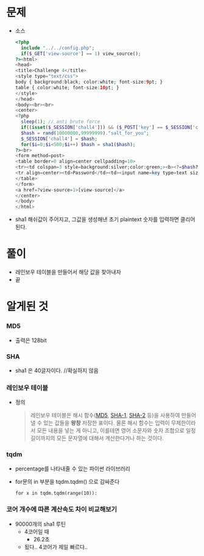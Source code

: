 # 문제

- 소스

  ```php
  <?php
    include "../../config.php";
    if($_GET['view-source'] == 1) view_source();
  ?><html>
  <head>
  <title>Challenge 4</title>
  <style type="text/css">
  body { background:black; color:white; font-size:9pt; }
  table { color:white; font-size:10pt; }
  </style>
  </head>
  <body><br><br>
  <center>
  <?php
    sleep(1); // anti brute force
    if((isset($_SESSION['chall4'])) && ($_POST['key'] == $_SESSION['chall4'])) solve(4);
    $hash = rand(10000000,99999999)."salt_for_you";
    $_SESSION['chall4'] = $hash;
    for($i=0;$i<500;$i++) $hash = sha1($hash);
  ?><br>
  <form method=post>
  <table border=0 align=center cellpadding=10>
  <tr><td colspan=3 style=background:silver;color:green;><b><?=$hash?></b></td></tr>
  <tr align=center><td>Password</td><td><input name=key type=text size=30></td><td><input type=submit></td></tr>
  </table>
  </form>
  <a href=?view-source=1>[view-source]</a>
  </center>
  </body>
  </html>
  ```

- sha1 해쉬값이 주어지고, 그값을 생성해낸 초기 plaintext 숫자를 입력하면 클리어 된다.



# 풀이

- 레인보우 테이블을 만들어서 해당 값을 찾아내자
- 끝



# 알게된 것

### MD5

- 출력은 128bit

### SHA

- sha1 은 40글자이다. //확실하지 않음

### 레인보우 테이블

- 정의

  > 레인보우 테이블은 해시 함수([MD5](https://namu.wiki/w/MD5), [SHA-1](https://namu.wiki/w/SHA-1), [SHA-2](https://namu.wiki/w/SHA-2) 등)을 사용하여 만들어낼 수 있는 값들을 **왕창** 저장한 표이다. 물론 해시 함수는 입력이 무제한이라서 모든 내용을 넣는 게 아니고, 이를테면 영어 소문자와 숫자 조합으로 일정 길이까지의 모든 문자열에 대해서 계산한다거나 하는 것이다. 

### tqdm

- percentage를 나타내줄 수 있는 파이썬 라이브러리

- for문의 in 부분을 tqdm.tqdm() 으로 감싸준다

  `for x in tqdm.tqdm(range(10)):`




### 코어 개수에 따른 계산속도 차이 비교해보기

- 90000개의 sha1 루틴
  - 4코어일 때
    - 26.2초
  - 됬다.. 4코어가 제일 빠르다..